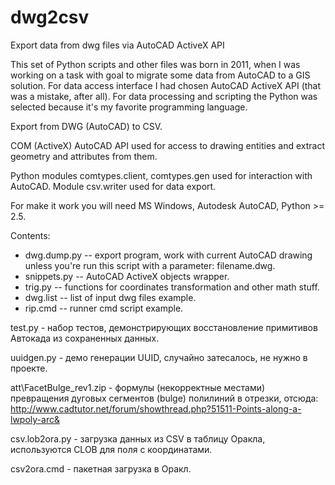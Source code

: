 dwg2csv
=======

Export data from dwg files via AutoCAD ActiveX API

This set of Python scripts and other files was born in 2011, when I was working on a task with goal to migrate some data from AutoCAD to a GIS solution.
For data access interface I had chosen AutoCAD ActiveX API (that was a mistake, after all).
For data processing and scripting the Python was selected because it's my favorite programming language.

Export from DWG (AutoCAD) to CSV.

COM (ActiveX) AutoCAD API used for access to drawing entities and extract geometry and attributes from them.

Python modules comtypes.client, comtypes.gen used for interaction with AutoCAD.
Module csv.writer used for data export.

For make it work you will need MS Windows, Autodesk AutoCAD, Python >= 2.5.

Contents:

* dwg.dump.py -- export program, work with current AutoCAD drawing unless you're run this script with a parameter: filename.dwg.
* snippets.py -- AutoCAD ActiveX objects wrapper.
* trig.py -- functions for coordinates transformation and other math stuff.
* dwg.list -- list of input dwg files example.
* rip.cmd -- runner cmd script example.

test.py - набор тестов, демонстрирующих восстановление примитивов Автокада из сохраненных данных.

uuidgen.py - демо генерации UUID, случайно затесалось, не нужно в проекте.

att\FacetBulge_rev1.zip - формулы (некорректные местами) превращения дуговых сегментов (bulge) полилиний в отрезки, отсюда: http://www.cadtutor.net/forum/showthread.php?51511-Points-along-a-lwpoly-arc&

csv.lob2ora.py - загрузка данных из CSV в таблицу Оракла, используются CLOB для поля с координатами.

csv2ora.cmd - пакетная загрузка в Оракл.
